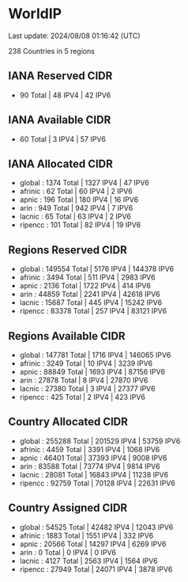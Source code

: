 # WorldIP

Last update: 2024/08/08 01:16:42 (UTC)

238 Countries in 5 regions

## IANA Reserved CIDR

- 90 Total | 48 IPV4 | 42 IPV6

## IANA Available CIDR

- 60 Total | 3 IPV4 | 57 IPV6

## IANA Allocated CIDR

- global : 1374 Total | 1327 IPV4 | 47 IPV6
- afrinic : 62 Total | 60 IPV4 | 2 IPV6
- apnic : 196 Total | 180 IPV4 | 16 IPV6
- arin : 949 Total | 942 IPV4 | 7 IPV6
- lacnic : 65 Total | 63 IPV4 | 2 IPV6
- ripencc : 101 Total | 82 IPV4 | 19 IPV6

## Regions Reserved CIDR

- global : 149554 Total | 5176 IPV4 | 144378 IPV6
- afrinic : 3494 Total | 511 IPV4 | 2983 IPV6
- apnic : 2136 Total | 1722 IPV4 | 414 IPV6
- arin : 44859 Total | 2241 IPV4 | 42618 IPV6
- lacnic : 15687 Total | 445 IPV4 | 15242 IPV6
- ripencc : 83378 Total | 257 IPV4 | 83121 IPV6

## Regions Available CIDR

- global : 147781 Total | 1716 IPV4 | 146065 IPV6
- afrinic : 3249 Total | 10 IPV4 | 3239 IPV6
- apnic : 88849 Total | 1693 IPV4 | 87156 IPV6
- arin : 27878 Total | 8 IPV4 | 27870 IPV6
- lacnic : 27380 Total | 3 IPV4 | 27377 IPV6
- ripencc : 425 Total | 2 IPV4 | 423 IPV6

## Country Allocated CIDR

- global : 255288 Total | 201529 IPV4 | 53759 IPV6
- afrinic : 4459 Total | 3391 IPV4 | 1068 IPV6
- apnic : 46401 Total | 37393 IPV4 | 9008 IPV6
- arin : 83588 Total | 73774 IPV4 | 9814 IPV6
- lacnic : 28081 Total | 16843 IPV4 | 11238 IPV6
- ripencc : 92759 Total | 70128 IPV4 | 22631 IPV6

## Country Assigned CIDR

- global : 54525 Total | 42482 IPV4 | 12043 IPV6
- afrinic : 1883 Total | 1551 IPV4 | 332 IPV6
- apnic : 20566 Total | 14297 IPV4 | 6269 IPV6
- arin : 0 Total | 0 IPV4 | 0 IPV6
- lacnic : 4127 Total | 2563 IPV4 | 1564 IPV6
- ripencc : 27949 Total | 24071 IPV4 | 3878 IPV6
